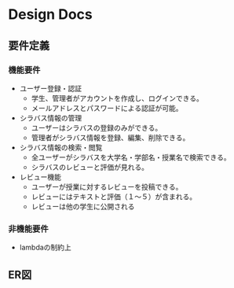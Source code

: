 # Design Docs
## 要件定義
### 機能要件
- ユーザー登録・認証
  - 学生、管理者がアカウントを作成し、ログインできる。
  - メールアドレスとパスワードによる認証が可能。
- シラバス情報の管理
  - ユーザーはシラバスの登録のみができる。
  - 管理者がシラバス情報を登録、編集、削除できる。
- シラバス情報の検索・閲覧
  - 全ユーザーがシラバスを大学名・学部名・授業名で検索できる。
  - シラバスのレビューと評価が見れる。
- レビュー機能
  - ユーザーが授業に対するレビューを投稿できる。
  - レビューにはテキストと評価（１〜５）が含まれる。
  - レビューは他の学生に公開される

### 非機能要件
- lambdaの制約上

## ER図
